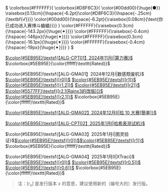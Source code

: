 $
\colorbox{#FFFFFF}{
\colorbox{#D8F6C3}{
\color{#00dd00}{\huge{●}}
\raisebox{0.13cm}{\hspace{-6.2pt}\color{#D8F6C3}{\hspace{-.25cm}{\textbf{√}}}}
\color{#00dd00}{\hspace{-6.2pt}{\raisebox{0.08cm}{\text{你已成功进入赛博斗蛐蛐}}}}
}
\color{#FFFFFF}{\raisebox{0.3cm}{\hspace{-143.2px}{\huge{✦}}}}
\color{#FFFFFF}{\raisebox{-0.4cm}{\hspace{-146px}{\huge{✦}}}}
\color{#FFFFFF}{\raisebox{0.3cm}{\hspace{-16.1px}{\huge{✦}}}} 
\color{#FFFFFF}{\raisebox{-0.4cm}{\hspace{-19px}{\huge{✦}}}} 
}
$

[ $\color{#5EB95E}\textsf{【ALG-CPT01】2024年11月Ⅰ|算力赛}$](https://pastebin.ubuntu.com/p/NhVB2HFxHx/)
$\colorbox{#5EB95E}{\color{ffffff}\texttt{Rated}}$

$\color{#5EB95E}\textsf{【ALG-GMA01】2024年12月Ⅰ|数感颓废机}$
[$\color{#5EB95E}\textsf{[r0]}$](https://pastebin.ubuntu.com/p/sCVnxDRwV3/) 
[$\color{#5EB95E}\textsf{[r1]}$](https://pastebin.ubuntu.com/p/f5vHJVK36n/)
[$\color{#5EB95E}\textsf{[r1.2]}$](https://pastebin.ubuntu.com/p/YWRtxTxVwM/)
[$\color{#5EB95E}\textsf{[r2]}$](https://pastebin.ubuntu.com/p/8WxJT65TcC/)
[$\color{#5577FF}\textsf{[r2.1(Rainx3的改版)]}$](https://www.luogu.com.cn/paste/hsfemoyw)
[$\color{#5EB95E}\textsf{[r2.1]}$](https://pastebin.ubuntu.com/p/KmhhKQ3zbf/)
$\colorbox{#5EB95E}{\color{ffffff}\texttt{Rated}}$


[ $\color{#5EB95E}\textsf{【ALG-GMA02】2024年12月Ⅱ|掐 10 大赛[簡単]}$](https://pastebin.ubuntu.com/p/FmySnNfT98/)

[ $\color{#5EB95E}\textsf{【ALG-CPT02】2025年1月Ⅰ|哈希表测试机}$](https://pastebin.ubuntu.com/p/PgfpTWwBNt/)

$\color{#5EB95E}\textsf{【ALG-GMA03】2025年1月Ⅰ|图灵验证}$[$\color{#5EB95E}\textsf{[r0]}$](https://pastebin.ubuntu.com/p/bR4QHHX7Yq/)[$\color{#5EB95E}\textsf{[r1]}$](https://pastebin.ubuntu.com/p/2kDf6xGVV5/)
$\colorbox{#5EB95E}{\color{ffffff}\texttt{Rated}}$

$\color{#5EB95E}\textsf{【ALG-GMA04】2025年1月Ⅱ|XTraci}$ 
[$\color{#5EB95E}\textsf{[r0]}$](https://pastebin.ubuntu.com/p/8qsFNMyfQw/)
[$\color{#5EB95E}\textsf{[r0.5]}$](https://pastebin.ubuntu.com/p/tpTG8BMkVY/)
[$\color{#5EB95E}\textsf{[r0.6]}$](https://pastebin.ubuntu.com/p/YdrmDrNmgZ/)
$\colorbox{#5EB95E}{\color{ffffff}\texttt{Rated}}$

> 注：[r$_x$] 是发行版本 $x$ 的意思，建议使用新的（编号大的）发行版。
